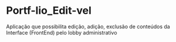 # Portf-lio_Edit-vel
Aplicação que possibilita edição, adição, exclusão de conteúdos da Interface (FrontEnd) pelo lobby administrativo
